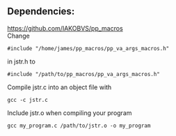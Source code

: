 ## Dependencies:
<https://github.com/IAKOBVS/pp_macros>
<br>
Change
```
#include "/home/james/pp_macros/pp_va_args_macros.h"
```
in jstr.h to
```
#include "/path/to/pp_macros/pp_va_args_macros.h"
```
Compile jstr.c into an object file with
```
gcc -c jstr.c
```
Include jstr.o when compiling your program
```
gcc my_program.c /path/to/jstr.o -o my_program
```
